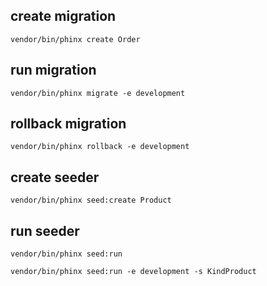 ## create migration

```
vendor/bin/phinx create Order
```

## run migration

```
vendor/bin/phinx migrate -e development
```

## rollback migration

```
vendor/bin/phinx rollback -e development
```

## create seeder

```
vendor/bin/phinx seed:create Product
```

## run seeder

```
vendor/bin/phinx seed:run

vendor/bin/phinx seed:run -e development -s KindProduct
```
